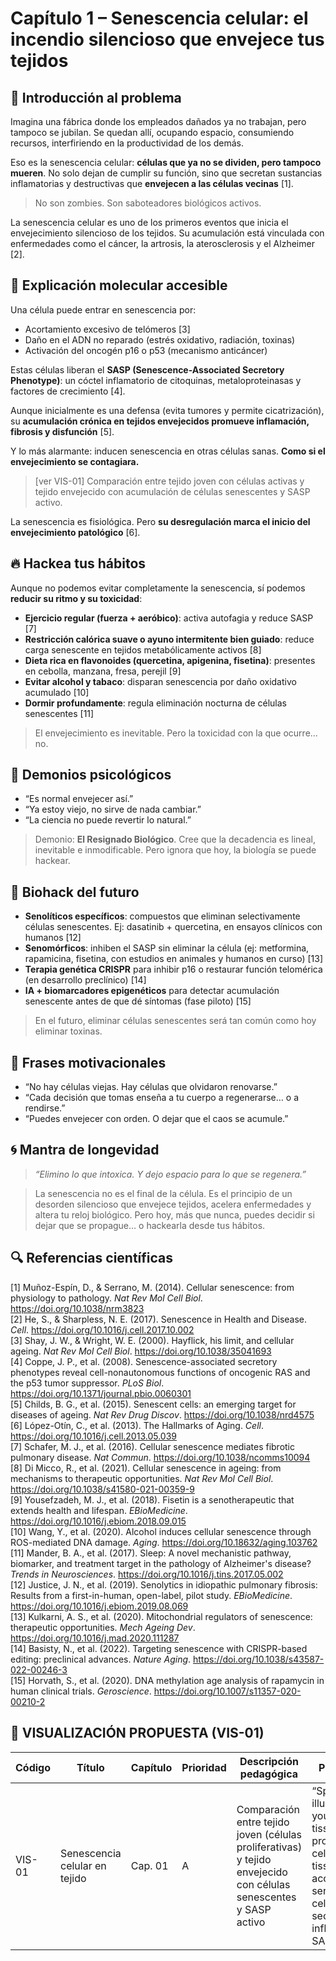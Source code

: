 # Capítulo 1 – Senescencia celular: el incendio silencioso que envejece tus tejidos

## 🧠 Introducción al problema

Imagina una fábrica donde los empleados dañados ya no trabajan, pero tampoco se jubilan. Se quedan allí, ocupando espacio, consumiendo recursos, interfiriendo en la productividad de los demás.

Eso es la senescencia celular: **células que ya no se dividen, pero tampoco mueren**. No solo dejan de cumplir su función, sino que secretan sustancias inflamatorias y destructivas que **envejecen a las células vecinas** [1].

> No son zombies. Son saboteadores biológicos activos.

La senescencia celular es uno de los primeros eventos que inicia el envejecimiento silencioso de los tejidos. Su acumulación está vinculada con enfermedades como el cáncer, la artrosis, la aterosclerosis y el Alzheimer [2].

## 🧬 Explicación molecular accesible

Una célula puede entrar en senescencia por:

- Acortamiento excesivo de telómeros [3]
- Daño en el ADN no reparado (estrés oxidativo, radiación, toxinas)
- Activación del oncogén p16 o p53 (mecanismo anticáncer)

Estas células liberan el **SASP (Senescence-Associated Secretory Phenotype)**: un cóctel inflamatorio de citoquinas, metaloproteinasas y factores de crecimiento [4].

Aunque inicialmente es una defensa (evita tumores y permite cicatrización), su **acumulación crónica en tejidos envejecidos promueve inflamación, fibrosis y disfunción** [5].

Y lo más alarmante: inducen senescencia en otras células sanas. **Como si el envejecimiento se contagiara.**

> [ver VIS-01] Comparación entre tejido joven con células activas y tejido envejecido con acumulación de células senescentes y SASP activo.

La senescencia es fisiológica. Pero **su desregulación marca el inicio del envejecimiento patológico** [6].

## 🔥 Hackea tus hábitos

Aunque no podemos evitar completamente la senescencia, sí podemos **reducir su ritmo y su toxicidad**:

- **Ejercicio regular (fuerza + aeróbico)**: activa autofagia y reduce SASP [7]
- **Restricción calórica suave o ayuno intermitente bien guiado**: reduce carga senescente en tejidos metabólicamente activos [8]
- **Dieta rica en flavonoides (quercetina, apigenina, fisetina)**: presentes en cebolla, manzana, fresa, perejil [9]
- **Evitar alcohol y tabaco**: disparan senescencia por daño oxidativo acumulado [10]
- **Dormir profundamente**: regula eliminación nocturna de células senescentes [11]

> El envejecimiento es inevitable. Pero la toxicidad con la que ocurre… no.

## 🧠 Demonios psicológicos

- “Es normal envejecer así.”
- “Ya estoy viejo, no sirve de nada cambiar.”
- “La ciencia no puede revertir lo natural.”

> Demonio: **El Resignado Biológico**. Cree que la decadencia es lineal, inevitable e inmodificable. Pero ignora que hoy, la biología se puede hackear.

## 🚀 Biohack del futuro

- **Senolíticos específicos**: compuestos que eliminan selectivamente células senescentes. Ej: dasatinib + quercetina, en ensayos clínicos con humanos [12]
- **Senomórficos**: inhiben el SASP sin eliminar la célula (ej: metformina, rapamicina, fisetina, con estudios en animales y humanos en curso) [13]
- **Terapia genética CRISPR** para inhibir p16 o restaurar función telomérica (en desarrollo preclínico) [14]
- **IA + biomarcadores epigenéticos** para detectar acumulación senescente antes de que dé síntomas (fase piloto) [15]

> En el futuro, eliminar células senescentes será tan común como hoy eliminar toxinas.

## 💬 Frases motivacionales

- “No hay células viejas. Hay células que olvidaron renovarse.”
- “Cada decisión que tomas enseña a tu cuerpo a regenerarse… o a rendirse.”
- “Puedes envejecer con orden. O dejar que el caos se acumule.”

## 🌀 Mantra de longevidad

> *“Elimino lo que intoxica. Y dejo espacio para lo que se regenera.”*

> La senescencia no es el final de la célula. Es el principio de un desorden silencioso que envejece tejidos, acelera enfermedades y altera tu reloj biológico. Pero hoy, más que nunca, puedes decidir si dejar que se propague… o hackearla desde tus hábitos.

## 🔍 Referencias científicas

[1] Muñoz-Espín, D., & Serrano, M. (2014). Cellular senescence: from physiology to pathology. *Nat Rev Mol Cell Biol*. https://doi.org/10.1038/nrm3823  
[2] He, S., & Sharpless, N. E. (2017). Senescence in Health and Disease. *Cell*. https://doi.org/10.1016/j.cell.2017.10.002  
[3] Shay, J. W., & Wright, W. E. (2000). Hayflick, his limit, and cellular ageing. *Nat Rev Mol Cell Biol*. https://doi.org/10.1038/35041693  
[4] Coppe, J. P., et al. (2008). Senescence-associated secretory phenotypes reveal cell-nonautonomous functions of oncogenic RAS and the p53 tumor suppressor. *PLoS Biol*. https://doi.org/10.1371/journal.pbio.0060301  
[5] Childs, B. G., et al. (2015). Senescent cells: an emerging target for diseases of ageing. *Nat Rev Drug Discov*. https://doi.org/10.1038/nrd4575  
[6] López-Otín, C., et al. (2013). The Hallmarks of Aging. *Cell*. https://doi.org/10.1016/j.cell.2013.05.039  
[7] Schafer, M. J., et al. (2016). Cellular senescence mediates fibrotic pulmonary disease. *Nat Commun*. https://doi.org/10.1038/ncomms10094  
[8] Di Micco, R., et al. (2021). Cellular senescence in ageing: from mechanisms to therapeutic opportunities. *Nat Rev Mol Cell Biol*. https://doi.org/10.1038/s41580-021-00359-9  
[9] Yousefzadeh, M. J., et al. (2018). Fisetin is a senotherapeutic that extends health and lifespan. *EBioMedicine*. https://doi.org/10.1016/j.ebiom.2018.09.015  
[10] Wang, Y., et al. (2020). Alcohol induces cellular senescence through ROS-mediated DNA damage. *Aging*. https://doi.org/10.18632/aging.103762  
[11] Mander, B. A., et al. (2017). Sleep: A novel mechanistic pathway, biomarker, and treatment target in the pathology of Alzheimer's disease? *Trends in Neurosciences*. https://doi.org/10.1016/j.tins.2017.05.002  
[12] Justice, J. N., et al. (2019). Senolytics in idiopathic pulmonary fibrosis: Results from a first-in-human, open-label, pilot study. *EBioMedicine*. https://doi.org/10.1016/j.ebiom.2019.08.069  
[13] Kulkarni, A. S., et al. (2020). Mitochondrial regulators of senescence: therapeutic opportunities. *Mech Ageing Dev*. https://doi.org/10.1016/j.mad.2020.111287  
[14] Basisty, N., et al. (2022). Targeting senescence with CRISPR-based editing: preclinical advances. *Nature Aging*. https://doi.org/10.1038/s43587-022-00246-3  
[15] Horvath, S., et al. (2020). DNA methylation age analysis of rapamycin in human clinical trials. *Geroscience*. https://doi.org/10.1007/s11357-020-00210-2  

## 🎨 VISUALIZACIÓN PROPUESTA (VIS-01)

| Código  | Título                          | Capítulo | Prioridad | Descripción pedagógica                                                                                           | Prompt IA                                                                                                                                    | Generada | Enlace |
|---------|----------------------------------|----------|-----------|-------------------------------------------------------------------------------------------------------------------|----------------------------------------------------------------------------------------------------------------------------------------------|----------|--------|
| VIS-01  | Senescencia celular en tejido    | Cap. 01  | A         | Comparación entre tejido joven (células proliferativas) y tejido envejecido con células senescentes y SASP activo | “Split illustration: youthful tissue with proliferative cells vs aged tissue with accumulated senescent cells secreting inflammatory SASP” | ⬜        | —      |



